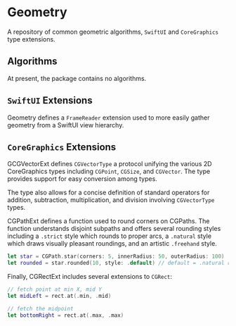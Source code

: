 # Geometry
A repository of common geometric algorithms, `SwiftUI` and `CoreGraphics` type extensions.

## Algorithms
At present, the package contains no algorithms.

##  `SwiftUI` Extensions
Geometry defines a `FrameReader` extension used to more easily gather geometry
from a SwiftUI view hierarchy.

## `CoreGraphics` Extensions
GCGVectorExt defines `CGVectorType` a protocol unifying the various 2D CoreGraphics
types including `CGPoint`, `CGSize`, and `CGVector`. The type provides support for
easy conversion among types.

The type also allows for a concise definition of standard operators for addition, 
subtraction, multiplication, and division involving `CGVectorType` types.

CGPathExt defines a function used to round corners on CGPaths. The function
understands disjoint subpaths and offers several rounding styles including
a `.strict` style which rounds to proper arcs, a `.natural` style which draws
visually pleasant roundings, and an artistic `.freehand` style.

```swift
let star = CGPath.star(corners: 5, innerRadius: 50, outerRadius: 100)
let rounded = star.rounded(10, style: .default) // default = .natural rounding
```

Finally, CGRectExt includes several extensions to `CGRect`:

```swift
// fetch point at min X, mid Y
let midLeft = rect.at(.min, .mid)

// fetch the midpoint
let bottomRight = rect.at(.max, .max)
```
